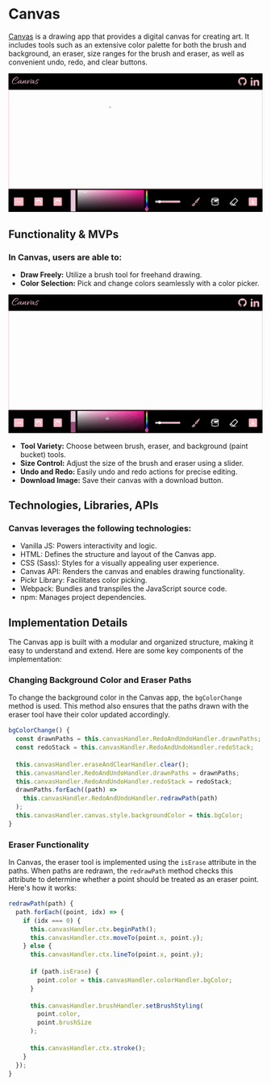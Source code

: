 # Canvas

[Canvas](https://claudiaaziz.github.io/canvas/) is a drawing app that provides a digital canvas for creating art. It includes tools such as an extensive color palette for both the brush and background, an eraser, size ranges for the brush and eraser, as well as convenient undo, redo, and clear buttons.

![Canvas Interface](./assets/readme/freehand-drawing.gif)

## Functionality & MVPs

### In Canvas, users are able to:
- **Draw Freely:** Utilize a brush tool for freehand drawing.
- **Color Selection:** Pick and change colors seamlessly with a color picker.

![Color Selection](./assets/readme/color-selection.gif)
- **Tool Variety:** Choose between brush, eraser, and background (paint bucket) tools.
- **Size Control:** Adjust the size of the brush and eraser using a slider.
- **Undo and Redo:** Easily undo and redo actions for precise editing.
- **Download Image:** Save their canvas with a download button.

## Technologies, Libraries, APIs
### Canvas leverages the following technologies:
- Vanilla JS: Powers interactivity and logic.
- HTML: Defines the structure and layout of the Canvas app.
- CSS (Sass): Styles for a visually appealing user experience.
- Canvas API: Renders the canvas and enables drawing functionality.
- Pickr Library: Facilitates color picking.
- Webpack: Bundles and transpiles the JavaScript source code.
- npm: Manages project dependencies.

## Implementation Details

The Canvas app is built with a modular and organized structure, making it easy to understand and extend. Here are some key components of the implementation:

### Changing Background Color and Eraser Paths

To change the background color in the Canvas app, the `bgColorChange` method is used. This method also ensures that the paths drawn with the eraser tool have their color updated accordingly.

```javascript
bgColorChange() {
  const drawnPaths = this.canvasHandler.RedoAndUndoHandler.drawnPaths;
  const redoStack = this.canvasHandler.RedoAndUndoHandler.redoStack;

  this.canvasHandler.eraseAndClearHandler.clear();
  this.canvasHandler.RedoAndUndoHandler.drawnPaths = drawnPaths;
  this.canvasHandler.RedoAndUndoHandler.redoStack = redoStack;
  drawnPaths.forEach((path) =>
    this.canvasHandler.RedoAndUndoHandler.redrawPath(path)
  );
  this.canvasHandler.canvas.style.backgroundColor = this.bgColor;
}
```

### Eraser Functionality

In Canvas, the eraser tool is implemented using the `isErase` attribute in the paths. When paths are redrawn, the `redrawPath` method checks this attribute to determine whether a point should be treated as an eraser point. Here's how it works:

```javascript
redrawPath(path) {
  path.forEach((point, idx) => {
    if (idx === 0) {
      this.canvasHandler.ctx.beginPath();
      this.canvasHandler.ctx.moveTo(point.x, point.y);
    } else {
      this.canvasHandler.ctx.lineTo(point.x, point.y);

      if (path.isErase) {
        point.color = this.canvasHandler.colorHandler.bgColor;
      }

      this.canvasHandler.brushHandler.setBrushStyling(
        point.color,
        point.brushSize
      );

      this.canvasHandler.ctx.stroke();
    }
  });
}
```

